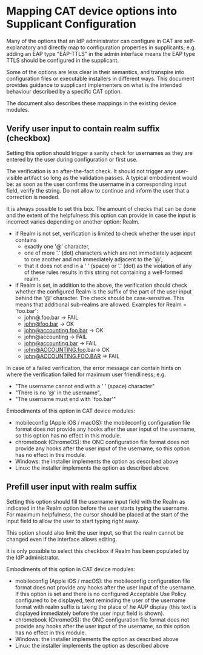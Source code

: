 Mapping CAT device options into Supplicant Configuration
========================================================

Many of the options that an IdP administrator can configure in CAT are
self-explanatory and directly map to configuration properties in supplicants;
e.g. adding an EAP type "EAP-TTLS" in the admin interface means the EAP type
TTLS should be configured in the supplicant.

Some of the options are less clear in their semantics, and transpire into 
configuration files or executable installers in different ways. This document 
provides guidance to supplicant implementers on what is the intended behaviour 
described by a specific CAT option.

The document also describes these mappings in the existing device modules.

Verify user input to contain realm suffix (checkbox)
----------------------------------------------------
Setting this option should trigger a sanity check for usernames as they are 
entered by the user during configuration or first use.

The verification is an after-the-fact check. It should not trigger any 
user-visible artifact so long as the validation passes. A typical embodiment
would be: as soon as the user confirms the username in a corresponding input
field, verify the string. Do not allow to continue and inform the user that a
correction is needed.

It is always possible to set this box. The amount of checks that can be done and
the extent of the helpfulness this option can provide in case the input is
incorrect varies depending on another option: Realm.

  - if Realm is not set, verification is limited to check whether the user input
    contains 
    * exactly one '@' character, 
    * one of more '.' (dot) characters which are not immediately adjacent to one
      another and not immediately adjacent to the '@', 
    * that it does not end in a ' ' (space) or '.' (dot)
    as the violation of any of these rules results in this string not containing
    a well-formed realm.
  - if Realm is set, in addition to the above, the verification should check
    whether the configured Realm is the suffix of the part of the user input
    behind the '@' character. The check should be case-sensitive. This means 
    that additional sub-realms are allowed. Examples for Realm = 'foo.bar':
    * john@.foo.bar -> FAIL
    * john@foo.bar -> OK
    * john@accounting.foo.bar -> OK
    * john@accounting -> FAIL
    * john@accounting.bar -> FAIL
    * john@ACCOUNTING.foo.bar-> OK
    * john@ACCOUNTING.FOO.BAR -> FAIL

In case of a failed verification, the error message can contain hints on where
the verification failed for maximum user friendliness; e.g. 
  - "The username cannot end with a ' ' (space) character"
  - "There is no '@' in the username", 
  - "The username must end with 'foo.bar'"

Embodiments of this option in CAT device modules:

  - mobileconfig (Apple iOS / macOS): the mobileconfig configuration file format
    does not provide any hooks after the user input of the username, so this
    option has no effect in this module.
  - chromebook (ChromeOS): the ONC configuration file format does not provide 
    any hooks after the user input of the username, so this option has no effect
    in this module.
  - Windows: the installer implements the option as described above
  - Linux: the installer implements the option as described above

Prefill user input with realm suffix
------------------------------------
Setting this option should fill the username input field with the Realm as
indicated in the Realm option before the user starts typing the username. For
maximum helpfulness, the cursor should be placed at the start of the input field
to allow the user to start typing right away.

This option should also limit the user input, so that the realm cannot be
changed even if the interface allows editing.
 
It is only possible to select this checkbox if Realm has been populated by the
IdP administrator.

Embodiments of this option in CAT device modules:

  - mobileconfig (Apple iOS / macOS): the mobileconfig configuration file format
    does not provide any hooks after the user input of the username. If this
    option is set and there is no configured Acceptable Use Policy configured to
    be displayed, text reminding the user of the username format with realm
    suffix is taking the place of he AUP display (this text is displayed 
    immediately before the user input field is shown).
  - chromebook (ChromeOS): the ONC configuration file format does not provide 
    any hooks after the user input of the username, so this option has no effect
    in this module.
  - Windows: the installer implements the option as described above
  - Linux: the installer implements the option as described above
